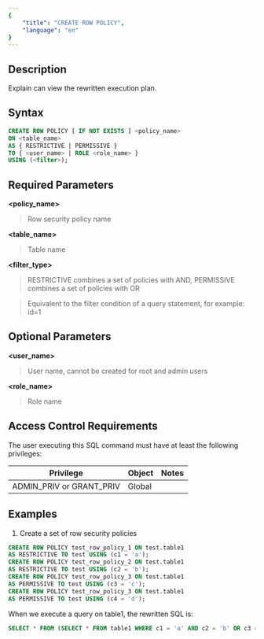 ```yaml
---
{
    "title": "CREATE ROW POLICY",
    "language": "en"
}
---
```


<!--
Licensed to the Apache Software Foundation (ASF) under one
or more contributor license agreements.  See the NOTICE file
distributed with this work for additional information
regarding copyright ownership.  The ASF licenses this file
to you under the Apache License, Version 2.0 (the
"License"); you may not use this file except in compliance
with the License.  You may obtain a copy of the License at

  http://www.apache.org/licenses/LICENSE-2.0

Unless required by applicable law or agreed to in writing,
software distributed under the License is distributed on an
"AS IS" BASIS, WITHOUT WARRANTIES OR CONDITIONS OF ANY
KIND, either express or implied.  See the License for the
specific language governing permissions and limitations
under the License.
-->




## Description

Explain can view the rewritten execution plan. 

## Syntax

```sql
CREATE ROW POLICY [ IF NOT EXISTS ] <policy_name> 
ON <table_name> 
AS { RESTRICTIVE | PERMISSIVE } 
TO { <user_name> | ROLE <role_name> } 
USING (<filter>);
```
## Required Parameters

**<policy_name>**

> Row security policy name

**<table_name>**

> Table name

**<filter_type>**

> RESTRICTIVE combines a set of policies with AND, PERMISSIVE combines a set of policies with OR



> Equivalent to the filter condition of a query statement, for example: id=1

## Optional Parameters

**<user_name>**

> User name, cannot be created for root and admin users

**<role_name>**

> Role name

## Access Control Requirements

The user executing this SQL command must have at least the following privileges:

| Privilege                | Object | Notes |
| ------------------------ | ------ | ----- |
| ADMIN_PRIV or GRANT_PRIV | Global |       |

## Examples

1. Create a set of row security policies

  ```sql
  CREATE ROW POLICY test_row_policy_1 ON test.table1 
  AS RESTRICTIVE TO test USING (c1 = 'a');
  CREATE ROW POLICY test_row_policy_2 ON test.table1 
  AS RESTRICTIVE TO test USING (c2 = 'b');
  CREATE ROW POLICY test_row_policy_3 ON test.table1 
  AS PERMISSIVE TO test USING (c3 = 'c');
  CREATE ROW POLICY test_row_policy_3 ON test.table1 
  AS PERMISSIVE TO test USING (c4 = 'd');
  ```

  When we execute a query on table1, the rewritten SQL is:

  ```sql
  SELECT * FROM (SELECT * FROM table1 WHERE c1 = 'a' AND c2 = 'b' OR c3 = 'c' OR c4 = 'd')
  ```
